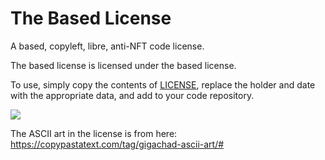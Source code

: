 # The Based License

A based, copyleft, libre, anti-NFT code license.

The based license is licensed under the based license.

To use, simply copy the contents of [LICENSE](./license), replace the holder and date with the appropriate data, and add to your code repository.

![](https://pool.jortage.com/voringme/misskey/8b3a3413-e999-410a-ac69-950db8be9262.webp)

The ASCII art in the license is from here: https://copypastatext.com/tag/gigachad-ascii-art/#
